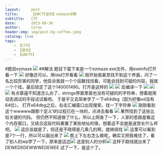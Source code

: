 ```yaml
---
layout:     post
title:      【UNCTF逆向】ezmaze详解
subtitle:   CTF
date:       2023-09-30
author:     Corax
header-img: img/post-bg-coffee.jpeg
catalog: true
tags:
    - 【CTF】
    - 【逆向】
    - 【UNCTF】
---
```


#题目ezmaze
![](https://typora-1321221957.cos.ap-shanghai.myqcloud.com/image1/202311020121531.png)
##解法
题目下载下来是一个ezmaze.exe文件，用exeinfo打开看一下
![](https://typora-1321221957.cos.ap-shanghai.myqcloud.com/image1/202311020121532.png)
好像还可以，用ida打开看看
![](https://typora-1321221957.cos.ap-shanghai.myqcloud.com/image1/202311020121533.png)
刚开始我甚至找不到这个界面，问了一名比较厉害的同学，他告诉我就一个个函数找找看，可能会找到可疑的内容，我就一个个找，最后锁定了这个140001490。打开是这样的
![](https://typora-1321221957.cos.ap-shanghai.myqcloud.com/image1/202311020121534.png)
![](https://typora-1321221957.cos.ap-shanghai.myqcloud.com/image1/202311020121535.png)
反编译一下
![](https://typora-1321221957.cos.ap-shanghai.myqcloud.com/image1/202311020121536.png)
![](https://typora-1321221957.cos.ap-shanghai.myqcloud.com/image1/202311020121537.png)
![](https://typora-1321221957.cos.ap-shanghai.myqcloud.com/image1/202311020121539.png)
有点蒙逼不知道怎么办了，strings界面里面也没有可疑的的字符串，想着就用动态调试的手段试试看吧。
于是乎又去简单学了一下x64dbg（因为好像od没有64位）。
打开x64dbg之后，右击汇编窗口出现搜索，找一下字符串
![](https://typora-1321221957.cos.ap-shanghai.myqcloud.com/image1/202311020121540.png)
刚刚看到这个wwwww跟那个定义1的过程已在一块的，点进去看看
![](https://typora-1321221957.cos.ap-shanghai.myqcloud.com/image1/202311020121541.png)
果然找到了这些比较关键的代码。
但仍然不知道做了什么，所以上网查了一下，人家的思路是看这个内存窗口，又结合这段代码重置了某些地址的值，想着这不会就是迷宫长什么样吧。
![](https://typora-1321221957.cos.ap-shanghai.myqcloud.com/image1/202311020121542.png)
这应该就是了，但还是不晓得是几乘几的啊，就继续找
![](https://typora-1321221957.cos.ap-shanghai.myqcloud.com/image1/202311020121543.png)
这里可以看到是7个一行，所以可以画出来了
![](https://typora-1321221957.cos.ap-shanghai.myqcloud.com/image1/202311020121545.png)
那上下左右怎么做呢，确实又把我难住了，看了别人的wp学了一下，原来是这边![](https://typora-1321221957.cos.ap-shanghai.myqcloud.com/image1/202311020121546.png)
这是别人的分析![](https://typora-1321221957.cos.ap-shanghai.myqcloud.com/image1/202311020121547.png)
这样子路线就出来了
DEWEDXDEWWWEDEWEE
试了一下，是这个了。